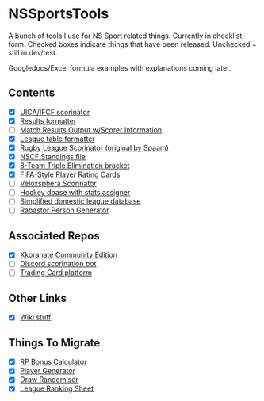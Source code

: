 # NSSportsTools
A bunch of tools I use for NS Sport related things.
Currently in checklist form. Checked boxes indicate things that have been released. Unchecked = still in dev/test.

Googledocs/Excel formula examples with explanations coming later.

## Contents
- [x] [UICA/IFCF scorinator](https://docs.google.com/spreadsheets/d/1u9D7dwDDgJvGE-nQ4q2Lsft6y44qxazXaK7vtIdz6Bs/)
- [x] [Results formatter](https://docs.google.com/spreadsheets/d/1LWoUvxsyI937i3L0DA01IIV26yK_qQNnQmnXPMunBM4/)
- [ ] [Match Results Output w/Scorer Information](https://docs.google.com/spreadsheets/d/14-iM85MvFkPyflmIPUOwXgmGGgWINZ-Nzbdusz9qn4s)
- [x] [League table formatter](https://docs.google.com/spreadsheets/d/1Vrdrd9fUYnUMZz-U6b0QvSFbrNsG9NqeP1wKXh5qpKw/)
- [x] [Rugby League Scorinator (original by Spaam)](https://docs.google.com/spreadsheets/d/1_DDUJ3OvFKYUZMurX5OrejBoGRjN4eGatoUzeQGCaFk/)
- [x] [NSCF Standings file](https://docs.google.com/spreadsheets/d/1RKKn0eA1Ft6YwwD15_ChnBkj-L2vZrTSlvj8vEBhnWs/)
- [x] [8-Team Triple Elimination bracket](https://docs.google.com/spreadsheets/d/1g9xkC15ii1OeuRcbcApV_nKV25oNVpxDeawu6vfrtQM)
- [x] [FIFA-Style Player Rating Cards](https://docs.google.com/spreadsheets/d/1xwk4WXqOrRk6gxpnUjo2dg1D4c2bMg_6ngwCXjhR3j0)
- [ ] [Veloxsphera Scorinator](https://docs.google.com/spreadsheets/d/1D4BFzCa3b2TXDywEyKBCrccvNg_1ImifBE76XN3RxeI/)
- [ ] [Hockey dbase with stats assigner](https://docs.google.com/spreadsheets/d/1xoJPEX3bFOSPyxhExUszzcA3H9Vx2vmtdukqq2_kHFs/)
- [ ] [Simplified domestic league database](#)
- [ ] [Rabastor Person Generator](https://docs.google.com/spreadsheets/d/1mAlcGsw4Vt8CcczPP52K0n4fE7__3K1cF-M3QdLucPI/)

## Associated Repos
- [x] [Xkoranate Community Edition](https://github.com/RuleTheriault/Xkoranate-CE)
- [ ] [Discord scorination bot](https://github.com/blackmage37/scorebot)
- [ ] [Trading Card platform](https://github.com/blackmage37/UltimateTeam)

## Other Links
- [x] [Wiki stuff](http://rabastor.com/wiki/index.php?title=Main_Page)

## Things To Migrate
- [x] [RP Bonus Calculator](http://www.rabastor.com/scorinators.htm)
- [x] [Player Generator](http://www.rabastor.com/scorinators.htm)
- [x] [Draw Randomiser](http://www.rabastor.com/scorinators.htm)
- [x] [League Ranking Sheet](http://www.rabastor.com/scorinators.htm)
